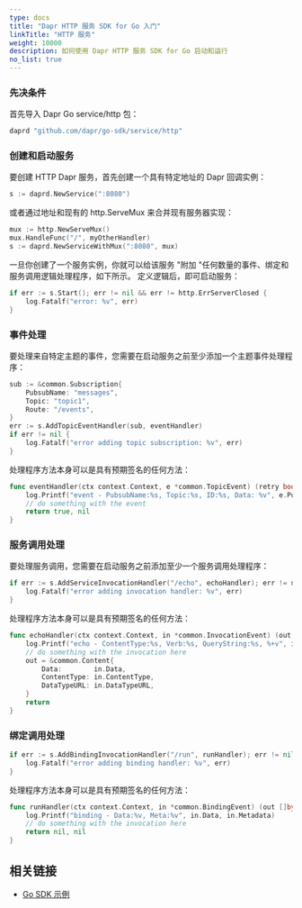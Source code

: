 ```yaml
---
type: docs
title: "Dapr HTTP 服务 SDK for Go 入门"
linkTitle: "HTTP 服务"
weight: 10000
description: 如何使用 Dapr HTTP 服务 SDK for Go 启动和运行
no_list: true
---
```


### 先决条件
首先导入 Dapr Go service/http 包：

```go
daprd "github.com/dapr/go-sdk/service/http"
```

### 创建和启动服务
要创建 HTTP Dapr 服务，首先创建一个具有特定地址的 Dapr 回调实例：

```go
s := daprd.NewService(":8080")
```

或者通过地址和现有的 http.ServeMux 来合并现有服务器实现：

```go
mux := http.NewServeMux()
mux.HandleFunc("/", myOtherHandler)
s := daprd.NewServiceWithMux(":8080", mux)
```

一旦你创建了一个服务实例，你就可以给该服务 "附加 "任何数量的事件、绑定和服务调用逻辑处理程序，如下所示。 定义逻辑后，即可启动服务：

```go
if err := s.Start(); err != nil && err != http.ErrServerClosed {
    log.Fatalf("error: %v", err)
}
```

### 事件处理
要处理来自特定主题的事件，您需要在启动服务之前至少添加一个主题事件处理程序：

```go
sub := &common.Subscription{
    PubsubName: "messages",
    Topic: "topic1",
    Route: "/events",
}
err := s.AddTopicEventHandler(sub, eventHandler)
if err != nil {
    log.Fatalf("error adding topic subscription: %v", err)
}
```

处理程序方法本身可以是具有预期签名的任何方法：

```go
func eventHandler(ctx context.Context, e *common.TopicEvent) (retry bool, err error) {
    log.Printf("event - PubsubName:%s, Topic:%s, ID:%s, Data: %v", e.PubsubName, e.Topic, e.ID, e.Data)
    // do something with the event
    return true, nil
}
```

### 服务调用处理
要处理服务调用，您需要在启动服务之前添加至少一个服务调用处理程序：

```go
if err := s.AddServiceInvocationHandler("/echo", echoHandler); err != nil {
    log.Fatalf("error adding invocation handler: %v", err)
}
```

处理程序方法本身可以是具有预期签名的任何方法：


```go
func echoHandler(ctx context.Context, in *common.InvocationEvent) (out *common.Content, err error) {
    log.Printf("echo - ContentType:%s, Verb:%s, QueryString:%s, %+v", in.ContentType, in.Verb, in.QueryString, string(in.Data))
    // do something with the invocation here 
    out = &common.Content{
        Data:        in.Data,
        ContentType: in.ContentType,
        DataTypeURL: in.DataTypeURL,
    }
    return
}
```

### 绑定调用处理

```go
if err := s.AddBindingInvocationHandler("/run", runHandler); err != nil {
    log.Fatalf("error adding binding handler: %v", err)
}
```

处理程序方法本身可以是具有预期签名的任何方法：

```go
func runHandler(ctx context.Context, in *common.BindingEvent) (out []byte, err error) {
    log.Printf("binding - Data:%v, Meta:%v", in.Data, in.Metadata)
    // do something with the invocation here 
    return nil, nil
}
```
## 相关链接
- [Go SDK 示例](https://github.com/dapr/go-sdk/tree/main/examples)
